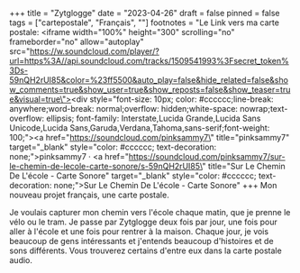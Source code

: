 +++
title = "Zytglogge"
date = "2023-04-26"
draft = false
pinned = false
tags = ["cartepostale", "Français", ""]
footnotes = "Le Link vers ma carte postale: <iframe width=\"100%\" height=\"300\" scrolling=\"no\" frameborder=\"no\" allow=\"autoplay\" src=\"https://w.soundcloud.com/player/?url=https%3A//api.soundcloud.com/tracks/1509541993%3Fsecret_token%3Ds-59nQH2rUI85&color=%23ff5500&auto_play=false&hide_related=false&show_comments=true&show_user=true&show_reposts=false&show_teaser=true&visual=true\"></iframe><div style=\"font-size: 10px; color: #cccccc;line-break: anywhere;word-break: normal;overflow: hidden;white-space: nowrap;text-overflow: ellipsis; font-family: Interstate,Lucida Grande,Lucida Sans Unicode,Lucida Sans,Garuda,Verdana,Tahoma,sans-serif;font-weight: 100;\"><a href=\"https://soundcloud.com/pinksammy7\" title=\"pinksammy7\" target=\"_blank\" style=\"color: #cccccc; text-decoration: none;\">pinksammy7</a> · <a href=\"https://soundcloud.com/pinksammy7/sur-le-chemin-de-lecole-carte-sonore/s-59nQH2rUI85\" title=\"Sur Le Chemin De L&#x27;école - Carte Sonore\" target=\"_blank\" style=\"color: #cccccc; text-decoration: none;\">Sur Le Chemin De L&#x27;école - Carte Sonore</a></div>"
+++
Mon nouveau projet français, une carte postale. 

Je voulais capturer mon chemin vers l'école chaque matin, que je prenne le vélo ou le tram. Je passe par Zytglogge deux fois par jour, une fois pour aller à l'école et une fois pour rentrer à la maison. Chaque jour, je vois beaucoup de gens intéressants et j'entends beaucoup d'histoires et de sons différents. Vous trouverez certains d'entre eux dans la carte postale audio.